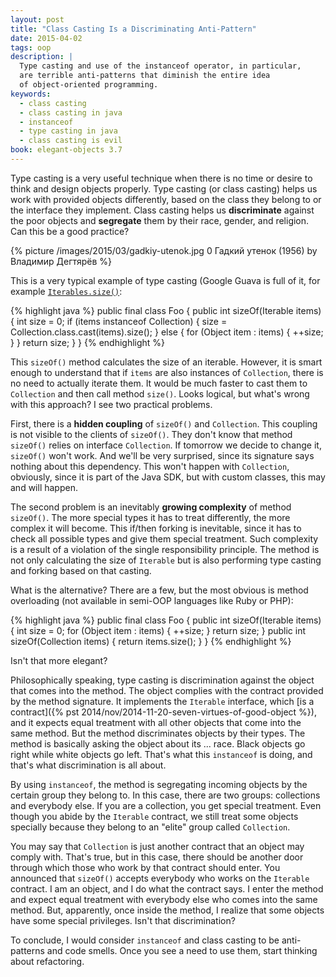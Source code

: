 ```yaml
---
layout: post
title: "Class Casting Is a Discriminating Anti-Pattern"
date: 2015-04-02
tags: oop
description: |
  Type casting and use of the instanceof operator, in particular,
  are terrible anti-patterns that diminish the entire idea
  of object-oriented programming.
keywords:
  - class casting
  - class casting in java
  - instanceof
  - type casting in java
  - class casting is evil
book: elegant-objects 3.7
---
```


Type casting is a very useful technique when there is no time
or desire to think and design objects properly. Type casting (or
class casting) helps us work with provided objects differently,
based on the class they belong to or the interface they implement. Class
casting helps us **discriminate** against the poor objects and **segregate**
them by their race, gender, and religion. Can this be a good practice?

<!--more-->

{% picture /images/2015/03/gadkiy-utenok.jpg 0 Гадкий утенок (1956) by Владимир Дегтярёв %}

This is a very typical example of type casting (Google Guava is full
of it, for example [`Iterables.size()`](https://github.com/google/guava/blob/v18.0/guava/src/com/google/common/collect/Iterables.java#L104-L111):

{% highlight java %}
public final class Foo {
  public int sizeOf(Iterable items) {
    int size = 0;
    if (items instanceof Collection) {
      size = Collection.class.cast(items).size();
    } else {
      for (Object item : items) {
        ++size;
      }
    }
    return size;
  }
}
{% endhighlight %}

This `sizeOf()`  method calculates the size of an iterable. However, it
is smart enough to understand that if `items` are also instances of `Collection`,
there is no need to actually iterate them. It would be much faster to
cast them to `Collection` and then call method `size()`. Looks logical,
but what's wrong with this approach? I see two practical problems.

First, there is a **hidden coupling** of `sizeOf()` and `Collection`. This
coupling is not visible to the clients of `sizeOf()`. They don't know that
method `sizeOf()` relies on interface `Collection`. If tomorrow we decide
to change it, `sizeOf()` won't work. And we'll be very surprised, since
its signature says nothing about this dependency. This won't happen with
`Collection`, obviously, since it is part of the Java SDK, but with custom
classes, this may and will happen.

The second problem is an inevitably **growing complexity** of method `sizeOf()`. The
more special types it has to treat differently, the more complex it will become.
This if/then forking is inevitable, since it has to check all possible
types and give them special treatment. Such complexity is a result
of a violation of the single responsibility principle. The method is not
only calculating the size of `Iterable` but is also performing type
casting and forking based on that casting.

What is the alternative? There are a few, but the most obvious
is method overloading (not available in semi-OOP languages like Ruby or PHP):

{% highlight java %}
public final class Foo {
  public int sizeOf(Iterable items) {
    int size = 0;
    for (Object item : items) {
      ++size;
    }
    return size;
  }
  public int sizeOf(Collection items) {
    return items.size();
  }
}
{% endhighlight %}

Isn't that more elegant?

Philosophically speaking, type casting is discrimination  against the object
that comes into the method. The object complies with the contract provided by the
method signature. It implements the `Iterable` interface, which
[is a contract]({% pst 2014/nov/2014-11-20-seven-virtues-of-good-object %}),
and it expects equal treatment with all other objects that come into
the same method. But the method discriminates objects by their types.
The method is basically asking the object about its ... race. Black
objects go right while white objects go left. That's what this `instanceof`
is doing, and that's what discrimination is all about.

By using `instanceof`, the method is segregating incoming objects by the
certain group they belong to. In this case, there are two groups: collections
and everybody else. If you are a collection, you get special treatment.
Even though you abide by the `Iterable` contract, we still treat some objects
specially because they belong to an "elite" group called `Collection`.

You may say that `Collection` is just another contract that an object may
comply with. That's true, but in this case, there should be another door through
which those who work by that contract should enter. You announced that
`sizeOf()` accepts everybody who works on the `Iterable` contract. I am an object,
and I do what the contract says. I enter the method and expect
equal treatment with everybody else who comes into the same method.
But, apparently, once inside the method, I realize that some objects have
some special privileges. Isn't that discrimination?

To conclude, I would consider `instanceof` and class casting to be
anti-patterns and code smells. Once you see a need to use them,
start thinking about refactoring.
